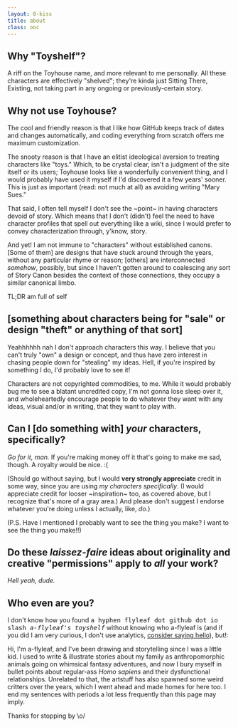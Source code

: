 ```yaml
---
layout: 0-kiss
title: about
class: ooc
---
```

## Why "Toyshelf"?
A riff on the Toyhouse name, and more relevant to me personally. All these characters are effectively "shelved"; they're kinda just Sitting There, Existing, not taking part in any ongoing or previously-certain story.

## Why not use Toyhouse?
The cool and friendly reason is that I like how GitHub keeps track of dates and changes automatically, and coding everything from scratch offers me maximum customization.

The snooty reason is that I have an elitist ideological aversion to treating characters like "toys." Which, to be crystal clear, isn't a judgment of the site itself or its users; Toyhouse looks like a wonderfully convenient thing, and I would probably have used it myself if I'd discovered it a few years' sooner. This is just as important (read: not much at all) as avoiding writing "Mary Sues."

That said, I often tell myself I don't see the ~point~ in having characters devoid of story. Which means that I don't (didn't) feel the need to have character profiles that spell out everything like a wiki, since I would prefer to convey characterization through, y'know, story.

And yet! I am not immune to "characters" without established canons. [Some of them] are designs that have stuck around through the years, without any particular rhyme or reason; [others] are interconnected *somehow*, possibly, but since I haven't gotten around to coalescing any sort of Story Canon besides the context of those connections, they occupy a similar canonical limbo.

TL;DR am full of self

## \[something about characters being for "sale" or design "theft" or anything of that sort]
Yeahhhhhh nah I don't approach characters this way. I believe that you can't truly "own" a design or concept, and thus have zero interest in chasing people down for "stealing" my ideas. Hell, if you're inspired by something I do, I'd probably love to see it!

Characters are not copyrighted commodities, to me. While it would probably bug me to see a blatant uncredited copy, I'm not gonna lose sleep over it, and wholeheartedly encourage people to do whatever they want with any ideas, visual and/or in writing, that they want to play with.

## Can I \[do something with] *your* characters, specifically?
*Go for it, man.* If you're making money off it that's going to make me sad, though. A royalty would be nice. <span style="inline-block;">:(</span>

(Should go without saying, but I would **very strongly appreciate** credit in some way, since you are using *my characters specifically*. (I would appreciate credit for looser ~inspiration~ too, as covered above, but I recognize that's more of a gray area.) And please don't suggest I endorse whatever you're doing unless I actually, like, *do*.)

(P.S. Have I mentioned I probably want to see the thing you make? I want to see the thing you make!!)

## Do these <dfn title="freeform, essentially">laissez-faire</dfn> ideas about originality and creative "permissions" apply to *all* your work?

*Hell yeah, dude.*

## Who even are you?
I don't know how you found <span style="font-family:monospace;">a hyphen flyleaf dot github dot io slash *a-flyleaf's toyshelf*</span> without knowing who a-flyleaf is (and if you did I am very curious, I don't use analytics, [consider saying hello](https://a-flyleaf.github.io/about#obligatory-contact-section)), but!:

Hi, I'm a-flyleaf, and I've been drawing and storytelling since I was a little kid. I used to write & illustrate stories about my family as anthropomorphic animals going on whimsical fantasy adventures, and now I bury myself in bullet points about regular-ass *Homo sapiens* and their dysfunctional relationships. Unrelated to that, the artstuff has also spawned some weird critters over the years, which I went ahead and made homes for here too. I end my sentences with periods a lot less frequently than this page may imply.

Thanks for stopping by <span style="display:inline-block;">\o/</span>